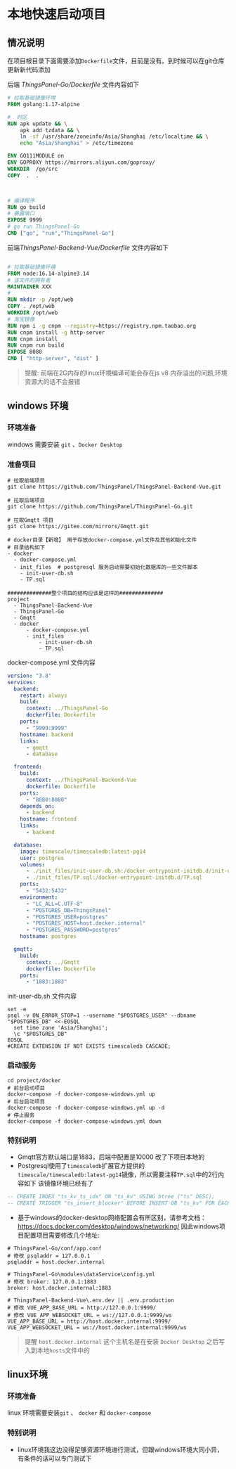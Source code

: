 # 本地快速启动项目

## 情况说明

在项目根目录下面需要添加`Dockerfile`文件，目前是没有。到时候可以在git仓库更新新代码添加

后端 *ThingsPanel-Go/Dockerfile* 文件内容如下

```Dockerfile
# 拉取基础镜像环境
FROM golang:1.17-alpine

#  时区
RUN apk update && \
    apk add tzdata && \
    ln -sf /usr/share/zoneinfo/Asia/Shanghai /etc/localtime && \
    echo "Asia/Shanghai" > /etc/timezone

ENV GO111MODULE on
ENV GOPROXY https://mirrors.aliyun.com/goproxy/
WORKDIR  /go/src
COPY  .  .



# 编译程序
RUN go build
# 暴露端口
EXPOSE 9999
# go run ThingsPanel-Go
CMD ["go", "run","ThingsPanel-Go"]
```
前端*ThingsPanel-Backend-Vue/Dockerfile* 文件内容如下

```Dockerfile

# 拉取基础镜像环境
FROM node:16.14-alpine3.14
# 该文件的拥有者
MAINTAINER XXX
#
RUN mkdir -p /opt/web
COPY . /opt/web
WORKDIR /opt/web
# 淘宝镜像
RUN npm i -g cnpm --registry=https://registry.npm.taobao.org
RUN cnpm install -g http-server
RUN cnpm install
RUN cnpm run build
EXPOSE 8080
CMD [ "http-server", "dist" ]
```

> 提醒: 前端在2G内存的linux环境编译可能会存在js v8 内存溢出的问题,环境资源大的话不会报错

## windows 环境

### 环境准备
windows 需要安装 `git` 、`Docker Desktop` 

### 准备项目

```
# 拉取前端项目
git clone https://github.com/ThingsPanel/ThingsPanel-Backend-Vue.git

# 拉取后端项目
git clone https://github.com/ThingsPanel/ThingsPanel-Go.git

# 拉取Gmqtt 项目
git clone https://gitee.com/mirrors/Gmqtt.git

# docker目录【新增】 用于存放docker-compose.yml文件及其他初始化文件
# 目录结构如下
- docker
  - docker-compose.yml
  - init_files  # postgresql 服务启动需要初始化数据库的一些文件脚本
    - init-user-db.sh
    - TP.sql

##############整个项目的结构应该是这样的##############
project
  - ThingsPanel-Backend-Vue
  - ThingsPanel-Go
  - Gmqtt
  - docker
      - docker-compose.yml
      - init_files
          - init-user-db.sh
          - TP.sql
```
 
docker-compose.yml 文件内容

```yml
version: "3.8"
services:
  backend:
    restart: always
    build:
      context: ../ThingsPanel-Go
      dockerfile: Dockerfile
    ports:
      - "9999:9999"
    hostname: backend
    links:
      - gmqtt
      - database

  frontend:
    build:
      context: ../ThingsPanel-Backend-Vue
      dockerfile: Dockerfile
    ports:
      - "8080:8080"
    depends_on:
      - backend
    hostname: frontend
    links:
      - backend

  database:
    image: timescale/timescaledb:latest-pg14
    user: postgres
    volumes:
      - ./init_files/init-user-db.sh:/docker-entrypoint-initdb.d/init-user-db.sh
      - ./init_files/TP.sql:/docker-entrypoint-initdb.d/TP.sql
    ports:
      - "5432:5432"
    environment:
      - "LC_ALL=C.UTF-8"
      - "POSTGRES_DB=ThingsPanel"
      - "POSTGRES_USER=postgres"
      - "POSTGRES_HOST=host.docker.internal"
      - "POSTGRES_PASSWORD=postgres"
    hostname: postgres

  gmqtt:
    build:
      context: ../Gmqtt
      dockerfile: Dockerfile
    ports:
      - "1883:1883"

```
init-user-db.sh 文件内容

```shell
set -e
psql -v ON_ERROR_STOP=1 --username "$POSTGRES_USER" --dbname "$POSTGRES_DB" <<-EOSQL
  set time zone 'Asia/Shanghai';
  \c "$POSTGRES_DB"
EOSQL
#CREATE EXTENSION IF NOT EXISTS timescaledb CASCADE;
```



### 启动服务

```
cd project/docker
# 前台启动项目
docker-compose -f docker-compose-windows.yml up
# 后台启动项目
docker-compose -f docker-compose-windows.yml up -d
# 停止服务
docker-compose -f docker-compose-windows.yml down
```

### 特别说明
- Gmqtt官方默认端口是1883，后端中配置是10000 改了下项目本地的
- Postgresql使用了`timescaledb`扩展官方提供的`timescale/timescaledb:latest-pg14`镜像，所以需要注释`TP.sql`中的2行内容如下 该镜像环境已经有了

```sql
-- CREATE INDEX "ts_kv_ts_idx" ON "ts_kv" USING btree ("ts" DESC);
-- CREATE TRIGGER "ts_insert_blocker" BEFORE INSERT ON "ts_kv" FOR EACH ROW EXECUTE FUNCTION _timescaledb_internal.insert_blocker();
```
- 基于windows的docker-desktop网络配置会有所区别，请参考文档：https://docs.docker.com/desktop/windows/networking/  因此windows项目配置项目需要修改几个地址:

```
# ThingsPanel-Go/conf/app.conf
# 修改 psqladdr = 127.0.0.1
psqladdr = host.docker.internal

# ThingsPanel-Go\modules\dataService\config.yml
# 修改 broker: 127.0.0.1:1883   
broker: host.docker.internal:1883

# ThingsPanel-Backend-Vue\.env.dev || .env.production
# 修改 VUE_APP_BASE_URL = http://127.0.0.1:9999/
# 修改 VUE_APP_WEBSOCKET_URL = ws://127.0.0.1:9999/ws
VUE_APP_BASE_URL = http://host.docker.internal:9999/
VUE_APP_WEBSOCKET_URL = ws://host.docker.internal:9999/ws

```
> 提醒 `host.docker.internal` 这个主机名是在安装 `Docker Desktop` 之后写入到本地`hosts`文件中的


## linux环境

### 环境准备
linux 环境需要安装`git` 、 `docker` 和 `docker-compose` 

### 特别说明
- linux环境我这边没得足够资源环境进行测试，但跟windows环境大同小异，有条件的话可以专门测试下


